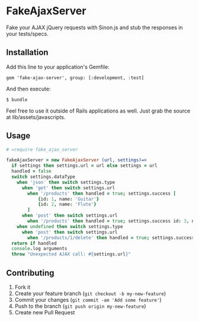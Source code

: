 # FakeAjaxServer

Fake your AJAX jQuery requests with Sinon.js and stub the responses in your tests/specs.

## Installation

Add this line to your application's Gemfile:

    gem 'fake-ajax-server', group: [:development, :test]

And then execute:

    $ bundle

Feel free to use it outside of Rails applications as well. Just grab the source at lib/assets/javascripts.

## Usage

```coffeescript
# =require fake_ajax_server

fakeAjaxServer = new FakeAjaxServer (url, settings)=>
  if settings then settings.url = url else settings = url
  handled = false
  switch settings.dataType
    when 'json' then switch settings.type
      when 'get' then switch settings.url
        when '/products' then handled = true; settings.success [
            {id: 1, name: 'Guitar'}
            {id: 2, name: 'Flute'}
        ]
      when 'post' then switch settings.url
        when '/products' then handled = true; settings.success id: 3, name: settings.data.name
    when undefined then switch settings.type
      when 'post' then switch settings.url
        when '/products/1/delete' then handled = true; settings.success()
  return if handled
  console.log arguments
  throw "Unexpected AJAX call: #{settings.url}"
```

## Contributing

1. Fork it
2. Create your feature branch (`git checkout -b my-new-feature`)
3. Commit your changes (`git commit -am 'Add some feature'`)
4. Push to the branch (`git push origin my-new-feature`)
5. Create new Pull Request
